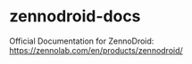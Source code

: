 # zennodroid-docs
Official Documentation for ZennoDroid: https://zennolab.com/en/products/zennodroid/
